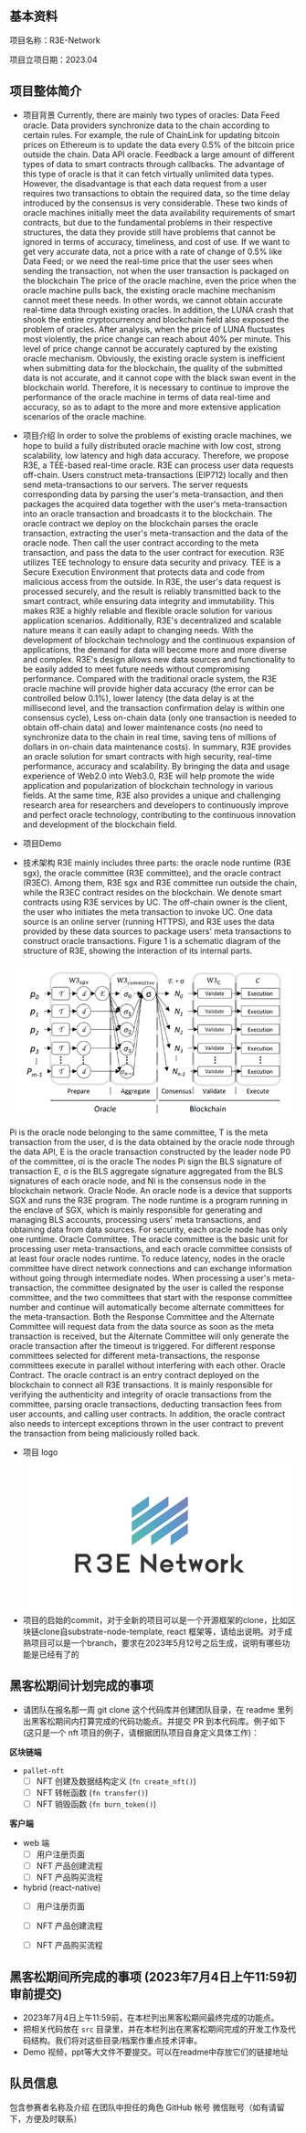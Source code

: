 ## 基本资料

项目名称：R3E-Network

项目立项日期：2023.04

## 项目整体简介

- 项目背景
Currently, there are mainly two types of oracles:
Data Feed oracle. Data providers synchronize data to the chain according to certain rules. For example, the rule of ChainLink for updating bitcoin prices on Ethereum is to update the data every 0.5% of the bitcoin price outside the chain.
Data API oracle. Feedback a large amount of different types of data to smart contracts through callbacks. The advantage of this type of oracle is that it can fetch virtually unlimited data types. However, the disadvantage is that each data request from a user requires two transactions to obtain the required data, so the time delay introduced by the consensus is very considerable.
These two kinds of oracle machines initially meet the data availability requirements of smart contracts, but due to the fundamental problems in their respective structures, the data they provide still have problems that cannot be ignored in terms of accuracy, timeliness, and cost of use. If we want to get very accurate data, not a price with a rate of change of 0.5% like Data Feed; or we need the real-time price that the user sees when sending the transaction, not when the user transaction is packaged on the blockchain The price of the oracle machine, even the price when the oracle machine pulls back, the existing oracle machine mechanism cannot meet these needs. In other words, we cannot obtain accurate real-time data through existing oracles. In addition, the LUNA crash that shook the entire cryptocurrency and blockchain field also exposed the problem of oracles. After analysis, when the price of LUNA fluctuates most violently, the price change can reach about 40% per minute. This level of price change cannot be accurately captured by the existing oracle mechanism. Obviously, the existing oracle system is inefficient when submitting data for the blockchain, the quality of the submitted data is not accurate, and it cannot cope with the black swan event in the blockchain world.
Therefore, it is necessary to continue to improve the performance of the oracle machine in terms of data real-time and accuracy, so as to adapt to the more and more extensive application scenarios of the oracle machine.

- 项目介绍
In order to solve the problems of existing oracle machines, we hope to build a fully distributed oracle machine with low cost, strong scalability, low latency and high data accuracy. Therefore, we propose R3E, a TEE-based real-time oracle.
R3E can process user data requests off-chain. Users construct meta-transactions (EIP712) locally and then send meta-transactions to our servers. The server requests corresponding data by parsing the user's meta-transaction, and then packages the acquired data together with the user's meta-transaction into an oracle transaction and broadcasts it to the blockchain. The oracle contract we deploy on the blockchain parses the oracle transaction, extracting the user's meta-transaction and the data of the oracle node. Then call the user contract according to the meta transaction, and pass the data to the user contract for execution.
R3E utilizes TEE technology to ensure data security and privacy. TEE is a Secure Execution Environment that protects data and code from malicious access from the outside. In R3E, the user's data request is processed securely, and the result is reliably transmitted back to the smart contract, while ensuring data integrity and immutability. This makes R3E a highly reliable and flexible oracle solution for various application scenarios.
Additionally, R3E's decentralized and scalable nature means it can easily adapt to changing needs. With the development of blockchain technology and the continuous expansion of applications, the demand for data will become more and more diverse and complex. R3E's design allows new data sources and functionality to be easily added to meet future needs without compromising performance.
Compared with the traditional oracle system, the R3E oracle machine will provide higher data accuracy (the error can be controlled below 0.1%), lower latency (the data delay is at the millisecond level, and the transaction confirmation delay is within one consensus cycle), Less on-chain data (only one transaction is needed to obtain off-chain data) and lower maintenance costs (no need to synchronize data to the chain in real time, saving tens of millions of dollars in on-chain data maintenance costs).
In summary, R3E provides an oracle solution for smart contracts with high security, real-time performance, accuracy and scalability. By bringing the data and usage experience of Web2.0 into Web3.0, R3E will help promote the wide application and popularization of blockchain technology in various fields. At the same time, R3E also provides a unique and challenging research area for researchers and developers to continuously improve and perfect oracle technology, contributing to the continuous innovation and development of the blockchain field.

- 项目Demo

- 技术架构
R3E mainly includes three parts: the oracle node runtime (R3E sgx), the oracle committee (R3E committee), and the oracle contract (R3EC). Among them, R3E sgx and R3E committee run outside the chain, while the R3EC contract resides on the blockchain. We denote smart contracts using R3E services by UC. The off-chain owner is the client, the user who initiates the meta transaction to invoke UC. One data source is an online server (running HTTPS), and R3E uses the data provided by these data sources to package users' meta transactions to construct oracle transactions. Figure 1 is a schematic diagram of the structure of R3E, showing the interaction of its internal parts.

![Figure1.Architecture diagram of R3E](./docs/assets/structure_of-R3E.png)

Pi is the oracle node belonging to the same committee, T is the meta transaction from the user, d is the data obtained by the oracle node through the data API, E is the oracle transaction constructed by the leader node P0 of the committee, σi is the oracle The nodes Pi sign the BLS signature of transaction E, σ is the BLS aggregate signature aggregated from the BLS signatures of each oracle node, and Ni is the consensus node in the blockchain network.
Oracle Node. An oracle node is a device that supports SGX and runs the R3E program. The node runtime is a program running in the enclave of SGX, which is mainly responsible for generating and managing BLS accounts, processing users' meta transactions, and obtaining data from data sources. For security, each oracle node has only one runtime.
Oracle Committee. The oracle committee is the basic unit for processing user meta-transactions, and each oracle committee consists of at least four oracle nodes runtime. To reduce latency, nodes in the oracle committee have direct network connections and can exchange information without going through intermediate nodes. When processing a user's meta-transaction, the committee designated by the user is called the response committee, and the two committees that start with the response committee number and continue will automatically become alternate committees for the meta-transaction. Both the Response Committee and the Alternate Committee will request data from the data source as soon as the meta transaction is received, but the Alternate Committee will only generate the oracle transaction after the timeout is triggered. For different response committees selected for different meta-transactions, the response committees execute in parallel without interfering with each other.
Oracle Contract. The oracle contract is an entry contract deployed on the blockchain to connect all R3E transactions. It is mainly responsible for verifying the authenticity and integrity of oracle transactions from the committee, parsing oracle transactions, deducting transaction fees from user accounts, and calling user contracts. In addition, the oracle contract also needs to intercept exceptions thrown in the user contract to prevent the transaction from being maliciously rolled back.

- 项目 logo
![R3E NetWork](./docs/assets/logo.jpg)
- 项目的启始的commit，对于全新的项目可以是一个开源框架的clone，比如区块链clone自substrate-node-template, react
框架等，请给出说明。对于成熟项目可以是一个branch，要求在2023年5月12号之后生成，说明有哪些功能是已经有了的

## 黑客松期间计划完成的事项

- 请团队在报名那一周 git clone 这个代码库并创建团队目录，在 readme 里列出黑客松期间内打算完成的代码功能点。并提交 PR 到本代码库。例子如下 (这只是一个 nft 项目的例子，请根据团队项目自身定义具体工作)：

**区块链端**

- `pallet-nft`
  - [ ] NFT 创建及数据结构定义 (`fn create_nft()`)
  - [ ] NFT 转帐函数 (`fn transfer()`)
  - [ ] NFT 销毁函数 (`fn burn_token()`)

**客户端**

- web 端
  - [ ] 用户注册页面
  - [ ] NFT 产品创建流程
  - [ ] NFT 产品购买流程

- hybrid (react-native)
  - [ ] 用户注册页面
  - [ ] NFT 产品创建流程
  - [ ] NFT 产品购买流程


## 黑客松期间所完成的事项 (2023年7月4日上午11:59初审前提交)

- 2023年7月4日上午11:59前，在本栏列出黑客松期间最终完成的功能点。
- 把相关代码放在 `src` 目录里，并在本栏列出在黑客松期间完成的开发工作及代码结构。我们将对这些目录/档案作重点技术评审。
- Demo 视频，ppt等大文件不要提交。可以在readme中存放它们的链接地址

## 队员信息

包含参赛者名称及介绍
在团队中担任的角色
GitHub 帐号
微信账号（如有请留下，方便及时联系）